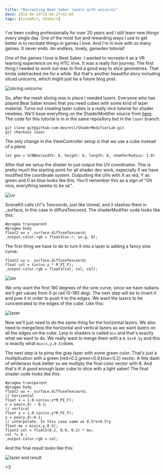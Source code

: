 ```yaml
---
title: "Recreating Beat Saber lazers with unicorns"
date: 2019-04-14T15:56:27+02:00
tags: [SceneKit, Shaders]
---
```

I've been coding professionally for over 20 years and I still learn new things every single day. One of the most fun and rewarding ways I use to get better is to recreate things in games I love. And I'm in love with so many games. It never ends. An endless, lovely, gamedev tutorial!

One of the games I love is Beat Saber. I wanted to recreate it as a VR learning experience on my HTC Vive. It was a really fun journey. The first thing I needed to work out was to find a good way to slice geometries. That kinda sidetracked me for a while. But that's another beautiful story including sliced unicorns, which might just be a future blog post.

![slicing unicorns](/uni.gif)

So, after the mesh slicing was in place I needed lazers. Everyone who has played Beat Saber knows that you need cubes with some kind of lazer material. Turns out creating lazer cubes is a really nice tutorial for shader newbies. We'll base everything on the ShaderModifier source from [here](https://deurell.github.io/posts/scenekit-setup/). The code for this tutorial is in in the same repository but in the `lazer` branch.
```
git clone git@github.com:deurell/ShaderModifierLab.git
git checkout lazer
```
The only change in the ViewController setup is that we use a cube instead of a plane.
```
let geo = SCNBox(width: 6, height: 6, length: 6, chamferRadius: 1.0)
```
After that we setup the shader to just output the UV coordinates. This is pretty much the starting point for all shader dev work, especially if we have modified the coordinate system. Outputting the UVs with X as red, Y as green and 0 as blue looks like this. You'll remember this as a sign of "Oh nice, everything seems to be ok".

![uv](/uv.png)

SceneKit calls UV's Texcoords, just like Unreal, and it stashes them in _surface, in this case in diffureTexcoord. The shaderModifier code looks like this:
```
#pragma transparent
#pragma body
float2 uv = _surface.diffuseTexcoord;
_output.color.rgb = float3(uv.r, uv.g, 0);
```

The first thing we have to do to turn it into a lazer is adding a fancy sine curve:
```
float2 uv = _surface.diffuseTexcoord;
float col = sin(uv.y * M_PI_F);
_output.color.rgb = float3(col, col, col);
```

![sin](/sin.png)

We only want the first 180 degrees of the sine curve, since we have radians we'll get values from 0-pi rad (0-180 deg).
The next step will be to invert it and pow it in order to push it to the edges. We want the lazers to be concentrated to the edges of the cube. Like this:

![lazer](/lazer2.png)

Now we'll just need to do the same thing for the horizontal lazers. We also need to merge/lerp the horizontal and vertical lazers as we want lazers on all the edges on the cube. Lerp in shaders is called `mix` and that's exactly what we want to do. We really want to merge them with a `0.5x+0.5y` and this is exactly what `mix(x,y,0.5)`does.

The next step is to pimp the gray lazer with some green color. That's just a multiplication with a green [red=0.2,green=0.9,blue=0.2] vector. A litte dash of whiteness look better so we multiply the final color vector with 8. And that's it! A good enough lazer cube to slice with a light saber! The final shader code looks like this:
```
#pragma transparent
#pragma body
float2 uv = _surface.diffuseTexcoord;
// horizontal
float x = 1.0-sin(uv.x*M_PI_F);
x = pow(x,4) - 0.1;
// vertical
float y = 1.0-sin(uv.y*M_PI_F);
y = pow(y,4)-0.1;
// interpolate. In this case same as 0.5*x+0.5*y 
float mx = mix(x,y,0.5);
float3 col = float3(0.2, 0.9, 0.2) * mx;
col *= 8.;
_output.color.rgb = col;
```

And the final result looks like this:

![lazer end result](/lazer_res.gif)

<3